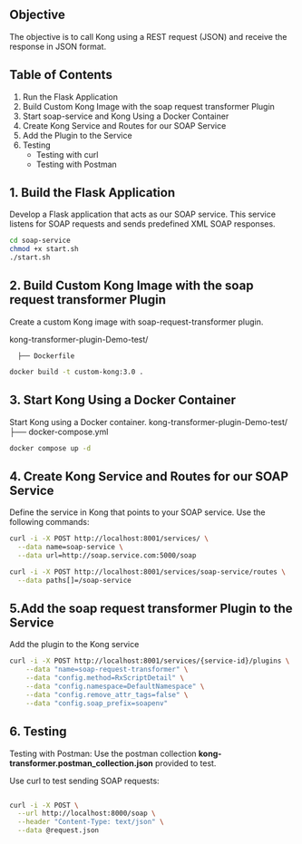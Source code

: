 ## Objective

The objective is to call Kong using a REST request (JSON) and receive the response in JSON format.

## Table of Contents
1. Run the Flask Application
2. Build Custom Kong Image with the soap request transformer Plugin
3. Start soap-service and Kong Using a Docker Container
4. Create Kong Service and Routes for our SOAP Service
5. Add the Plugin to the Service
6. Testing
    - Testing with curl
    - Testing with Postman

## 1. Build the Flask Application
Develop a Flask application that acts as our SOAP service. This service listens for SOAP requests and sends predefined XML SOAP responses.
```bash
cd soap-service
chmod +x start.sh
./start.sh
```

## 2. Build Custom Kong Image with the soap request transformer Plugin
Create a custom Kong image with  soap-request-transformer plugin.

kong-transformer-plugin-Demo-test/

      ├── Dockerfile
```bash
docker build -t custom-kong:3.0 .

```
## 3. Start Kong Using a Docker Container
Start Kong using a Docker container.
kong-transformer-plugin-Demo-test/
      ├── docker-compose.yml
```bash
docker compose up -d
```

## 4. Create Kong Service and Routes for our SOAP Service
Define the service in Kong that points to your SOAP service. Use the following commands:

```bash
curl -i -X POST http://localhost:8001/services/ \
  --data name=soap-service \
  --data url=http://soap.service.com:5000/soap
```

```bash
curl -i -X POST http://localhost:8001/services/soap-service/routes \
  --data paths[]=/soap-service
```
## 5.Add the soap request transformer Plugin to the Service

Add the plugin to the Kong service

```bash
curl -i -X POST http://localhost:8001/services/{service-id}/plugins \
    --data "name=soap-request-transformer" \
    --data "config.method=RxScriptDetail" \
    --data "config.namespace=DefaultNamespace" \
    --data "config.remove_attr_tags=false" \
    --data "config.soap_prefix=soapenv"
```
## 6. Testing

Testing with Postman: Use the postman collection **kong-transformer.postman_collection.json** provided to  test.

Use curl to test sending SOAP requests:

```bash

curl -i -X POST \
  --url http://localhost:8000/soap \
  --header "Content-Type: text/json" \
  --data @request.json
  
```









